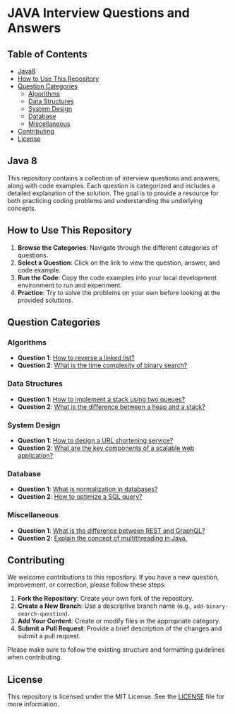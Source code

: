 # JAVA Interview Questions and Answers

## Table of Contents

- [Java8](#java-8)
- [How to Use This Repository](#how-to-use-this-repository)
- [Question Categories](#question-categories)
  - [Algorithms](#algorithms)
  - [Data Structures](#data-structures)
  - [System Design](#system-design)
  - [Database](#database)
  - [Miscellaneous](#miscellaneous)
- [Contributing](#contributing)
- [License](#license)

## Java 8

This repository contains a collection of interview questions and answers, along with code examples. Each question is categorized and includes a detailed explanation of the solution. The goal is to provide a resource for both practicing coding problems and understanding the underlying concepts.

## How to Use This Repository

1. **Browse the Categories**: Navigate through the different categories of questions. 
2. **Select a Question**: Click on the link to view the question, answer, and code example.
3. **Run the Code**: Copy the code examples into your local development environment to run and experiment.
4. **Practice**: Try to solve the problems on your own before looking at the provided solutions.

## Question Categories

### Algorithms

- **Question 1**: [How to reverse a linked list?](questions/algorithms/reverse_linked_list.md)
- **Question 2**: [What is the time complexity of binary search?](questions/algorithms/binary_search_time_complexity.md)

### Data Structures

- **Question 1**: [How to implement a stack using two queues?](questions/data_structures/stack_using_queues.md)
- **Question 2**: [What is the difference between a heap and a stack?](questions/data_structures/heap_vs_stack.md)

### System Design

- **Question 1**: [How to design a URL shortening service?](questions/system_design/url_shortening_service.md)
- **Question 2**: [What are the key components of a scalable web application?](questions/system_design/scalable_web_app.md)

### Database

- **Question 1**: [What is normalization in databases?](questions/database/normalization.md)
- **Question 2**: [How to optimize a SQL query?](questions/database/sql_query_optimization.md)

### Miscellaneous

- **Question 1**: [What is the difference between REST and GraphQL?](questions/miscellaneous/rest_vs_graphql.md)
- **Question 2**: [Explain the concept of multithreading in Java.](questions/miscellaneous/multithreading_in_java.md)

## Contributing

We welcome contributions to this repository. If you have a new question, improvement, or correction, please follow these steps:

1. **Fork the Repository**: Create your own fork of the repository.
2. **Create a New Branch**: Use a descriptive branch name (e.g., `add-binary-search-question`).
3. **Add Your Content**: Create or modify files in the appropriate category.
4. **Submit a Pull Request**: Provide a brief description of the changes and submit a pull request.

Please make sure to follow the existing structure and formatting guidelines when contributing.

## License

This repository is licensed under the MIT License. See the [LICENSE](LICENSE) file for more information.
